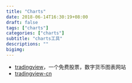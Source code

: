 ```yaml
---
title: "Charts"
date: 2018-06-14T16:30:19+08:00
draft: false
tags: ["charts"]
categories: ["charts"]
subtitle: "charts工具"
descriptions: ""
bigimg:
---
```




- [tradingview](https://www.tradingview.com)，一个免费股票，数字货币图表网站
- [tradingview-cn](https://cn.tradingview.com/)

